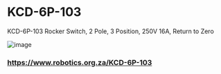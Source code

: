 # KCD-6P-103
KCD-6P-103 Rocker Switch, 2 Pole, 3 Position, 250V 16A, Return to Zero 

![image](https://github.com/user-attachments/assets/e3ea0bcb-2802-435c-9371-7516bb30a7d0)

### https://www.robotics.org.za/KCD-6P-103
